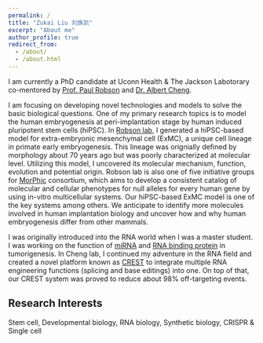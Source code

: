 ```yaml
---
permalink: /
title: "Zukai Liu 刘族凯"
excerpt: "About me"
author_profile: true
redirect_from: 
  - /about/
  - /about.html
---
```


I am currently a PhD candidate at Uconn Health & The Jackson Labotorary co-mentored by [Prof. Paul Robson](https://www.jax.org/research-and-faculty/faculty/paul-robson) and [Dr. Albert Cheng](https://cheng.bio/).

I am focusing on developing novel technologies and models to solve the basic biological questions. One of my primary research topics is to model the human embryogenesis at peri-implantation stage by human induced pluripotent stem cells (hiPSC). In [Robson lab](https://www.jax.org/research-and-faculty/research-labs/the-robson-lab), I generated a hiPSC-based model for extra-embryonic mesenchymal cell (ExMC), a unique cell lineage in primate early embryogenesis. This lineage was orignially defined by morphology about 70 years ago but was poorly characterized at molecular level. Utilizing this model, I uncovered its molecular mechanism, function, evolution and potential origin. Robson lab is also one of five initiative groups for [MorPhic](https://morphic.bio/) consortium, which aims to develop a consistent catalog of molecular and cellular phenotypes for null alleles for every human gene by using in-vitro multicellular systems. Our hiPSC-based ExMC model is one of the key systems among others. We anticipate to identify more molecules involved in human implantation biology and uncover how and why human embryogenesis differ from other mammals.

I was originally introduced into the RNA world when I was a master student. I was working on the function of [miRNA](https://academic.oup.com/jmcb/article/10/4/302/5059631?login=false) and [RNA binding protein](https://www.nature.com/articles/s41467-022-29309-1) in tumorigenesis. In Cheng lab, I continued my adventure in the RNA field and created a novel platform known as [CREST](https://doi.org/10.1093/nar/gkad547) to integrate multiple RNA engineering functions (splicing and base editings) into one. On top of that, our CREST system was proved to reduce about 98% off-targeting events. 

## Research Interests
Stem cell, Developmental biology, RNA biology, Synthetic biology, CRISPR & Single cell 